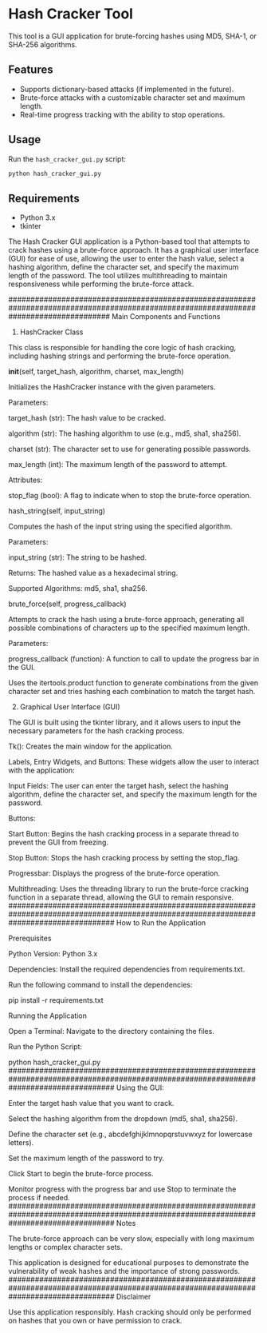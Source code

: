 
# Hash Cracker Tool

This tool is a GUI application for brute-forcing hashes using MD5, SHA-1, or SHA-256 algorithms.

## Features
- Supports dictionary-based attacks (if implemented in the future).
- Brute-force attacks with a customizable character set and maximum length.
- Real-time progress tracking with the ability to stop operations.

## Usage
Run the `hash_cracker_gui.py` script:
```bash
python hash_cracker_gui.py
```

## Requirements
- Python 3.x
- tkinter

The Hash Cracker GUI application is a Python-based tool that attempts to crack hashes using a brute-force approach. It has a graphical user interface (GUI) for ease of use, allowing the user to enter the hash value, select a hashing algorithm, define the character set, and specify the maximum length of the password. The tool utilizes multithreading to maintain responsiveness while performing the brute-force attack.

#######################################################################################################################################
Main Components and Functions

1. HashCracker Class

This class is responsible for handling the core logic of hash cracking, including hashing strings and performing the brute-force operation.

__init__(self, target_hash, algorithm, charset, max_length)

Initializes the HashCracker instance with the given parameters.

Parameters:

target_hash (str): The hash value to be cracked.

algorithm (str): The hashing algorithm to use (e.g., md5, sha1, sha256).

charset (str): The character set to use for generating possible passwords.

max_length (int): The maximum length of the password to attempt.

Attributes:

stop_flag (bool): A flag to indicate when to stop the brute-force operation.

hash_string(self, input_string)

Computes the hash of the input string using the specified algorithm.

Parameters:

input_string (str): The string to be hashed.

Returns: The hashed value as a hexadecimal string.

Supported Algorithms: md5, sha1, sha256.

brute_force(self, progress_callback)

Attempts to crack the hash using a brute-force approach, generating all possible combinations of characters up to the specified maximum length.

Parameters:

progress_callback (function): A function to call to update the progress bar in the GUI.

Uses the itertools.product function to generate combinations from the given character set and tries hashing each combination to match the target hash.

2. Graphical User Interface (GUI)

The GUI is built using the tkinter library, and it allows users to input the necessary parameters for the hash cracking process.

Tk(): Creates the main window for the application.

Labels, Entry Widgets, and Buttons: These widgets allow the user to interact with the application:

Input Fields: The user can enter the target hash, select the hashing algorithm, define the character set, and specify the maximum length for the password.

Buttons:

Start Button: Begins the hash cracking process in a separate thread to prevent the GUI from freezing.

Stop Button: Stops the hash cracking process by setting the stop_flag.

Progressbar: Displays the progress of the brute-force operation.

Multithreading: Uses the threading library to run the brute-force cracking function in a separate thread, allowing the GUI to remain responsive.
########################################################################################################################################
How to Run the Application

Prerequisites

Python Version: Python 3.x

Dependencies: Install the required dependencies from requirements.txt.

Run the following command to install the dependencies:

pip install -r requirements.txt

Running the Application

Open a Terminal: Navigate to the directory containing the files.

Run the Python Script:

python hash_cracker_gui.py
########################################################################################################################################
Using the GUI:

Enter the target hash value that you want to crack.

Select the hashing algorithm from the dropdown (md5, sha1, sha256).

Define the character set (e.g., abcdefghijklmnopqrstuvwxyz for lowercase letters).

Set the maximum length of the password to try.

Click Start to begin the brute-force process.

Monitor progress with the progress bar and use Stop to terminate the process if needed.
########################################################################################################################################
Notes

The brute-force approach can be very slow, especially with long maximum lengths or complex character sets.

This application is designed for educational purposes to demonstrate the vulnerability of weak hashes and the importance of strong passwords.
########################################################################################################################################
Disclaimer

Use this application responsibly. Hash cracking should only be performed on hashes that you own or have permission to crack.

